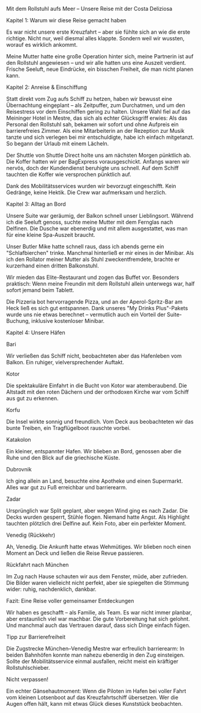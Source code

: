 Mit dem Rollstuhl aufs Meer – Unsere Reise mit der Costa Deliziosa

Kapitel 1: Warum wir diese Reise gemacht haben

Es war nicht unsere erste Kreuzfahrt – aber sie fühlte sich an wie die erste richtige. Nicht nur, weil diesmal alles klappte. Sondern weil wir wussten, worauf es wirklich ankommt.

Meine Mutter hatte eine große Operation hinter sich, meine Partnerin ist auf den Rollstuhl angewiesen – und wir alle hatten uns eine Auszeit verdient. Frische Seeluft, neue Eindrücke, ein bisschen Freiheit, die man nicht planen kann.

Kapitel 2: Anreise & Einschiffung

Statt direkt vom Zug aufs Schiff zu hetzen, haben wir bewusst eine Übernachtung eingeplant – als Zeitpuffer, zum Durchatmen, und um den Reisestress vor dem Einschiffen gering zu halten. Unsere Wahl fiel auf das Meininger Hotel in Mestre, das sich als echter Glücksgriff erwies: Als das Personal den Rollstuhl sah, bekamen wir sofort und ohne Aufpreis ein barrierefreies Zimmer. Als eine Mitarbeiterin an der Rezeption zur Musik tanzte und sich verlegen bei mir entschuldigte, habe ich einfach mitgetanzt. So begann der Urlaub mit einem Lächeln.

Der Shuttle von Shuttle Direct holte uns am nächsten Morgen pünktlich ab. Die Koffer hatten wir per BagExpress vorausgeschickt. Anfangs waren wir nervös, doch der Kundendienst beruhigte uns schnell. Auf dem Schiff tauchten die Koffer wie versprochen pünktlich auf.

Dank des Mobilitätsservices wurden wir bevorzugt eingeschifft. Kein Gedränge, keine Hektik. Die Crew war aufmerksam und herzlich.

Kapitel 3: Alltag an Bord

Unsere Suite war geräumig, der Balkon schnell unser Lieblingsort. Während ich die Seeluft genoss, suchte meine Mutter mit dem Fernglas nach Delfinen. Die Dusche war ebenerdig und mit allem ausgestattet, was man für eine kleine Spa-Auszeit braucht.

Unser Butler Mike hatte schnell raus, dass ich abends gerne ein "Schlafbierchen" trinke. Manchmal hinterließ er mir eines in der Minibar. Als ich den Rollator meiner Mutter als Stuhl zweckentfremdete, brachte er kurzerhand einen dritten Balkonstuhl.

Wir mieden das Elite-Restaurant und zogen das Buffet vor. Besonders praktisch: Wenn meine Freundin mit dem Rollstuhl allein unterwegs war, half sofort jemand beim Tablett.

Die Pizzeria bot hervorragende Pizza, und an der Aperol-Spritz-Bar am Heck ließ es sich gut entspannen. Dank unseres "My Drinks Plus"-Pakets wurde uns nie etwas berechnet – vermutlich auch ein Vorteil der Suite-Buchung, inklusive kostenloser Minibar.

Kapitel 4: Unsere Häfen

Bari

Wir verließen das Schiff nicht, beobachteten aber das Hafenleben vom Balkon. Ein ruhiger, vielversprechender Auftakt.

Kotor

Die spektakuläre Einfahrt in die Bucht von Kotor war atemberaubend. Die Altstadt mit den roten Dächern und der orthodoxen Kirche war vom Schiff aus gut zu erkennen.

Korfu

Die Insel wirkte sonnig und freundlich. Vom Deck aus beobachteten wir das bunte Treiben, ein Tragflügelboot rauschte vorbei.

Katakolon

Ein kleiner, entspannter Hafen. Wir blieben an Bord, genossen aber die Ruhe und den Blick auf die griechische Küste.

Dubrovnik

Ich ging allein an Land, besuchte eine Apotheke und einen Supermarkt. Alles war gut zu Fuß erreichbar und barrierearm.

Zadar

Ursprünglich war Split geplant, aber wegen Wind ging es nach Zadar. Die Decks wurden gesperrt, Stühle flogen. Niemand hatte Angst. Als Highlight tauchten plötzlich drei Delfine auf. Kein Foto, aber ein perfekter Moment.

Venedig (Rückkehr)

Ah, Venedig. Die Ankunft hatte etwas Wehmütiges. Wir blieben noch einen Moment an Deck und ließen die Reise Revue passieren.

Rückfahrt nach München

Im Zug nach Hause schauten wir aus dem Fenster, müde, aber zufrieden. Die Bilder waren vielleicht nicht perfekt, aber sie spiegelten die Stimmung wider: ruhig, nachdenklich, dankbar.

Fazit: Eine Reise voller gemeinsamer Entdeckungen

Wir haben es geschafft – als Familie, als Team. Es war nicht immer planbar, aber erstaunlich viel war machbar. Die gute Vorbereitung hat sich gelohnt. Und manchmal auch das Vertrauen darauf, dass sich Dinge einfach fügen.

Tipp zur Barrierefreiheit

Die Zugstrecke München–Venedig Mestre war erfreulich barrierearm: In beiden Bahnhöfen konnte man nahezu ebenerdig in den Zug einsteigen. Sollte der Mobilitätsservice einmal ausfallen, reicht meist ein kräftiger Rollstuhlschieber.

Nicht verpassen!

Ein echter Gänsehautmoment: Wenn die Piloten im Hafen bei voller Fahrt vom kleinen Lotsenboot auf das Kreuzfahrtschiff übersetzen. Wer die Augen offen hält, kann mit etwas Glück dieses Kunststück beobachten.